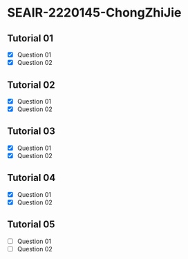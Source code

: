 # SEAIR-2220145-ChongZhiJie
## Tutorial 01
- [x] Question 01
- [X] Question 02
## Tutorial 02
- [x] Question 01
- [X] Question 02
## Tutorial 03
- [x] Question 01
- [X] Question 02
## Tutorial 04
- [X] Question 01
- [X] Question 02
## Tutorial 05
- [ ] Question 01
- [ ] Question 02

